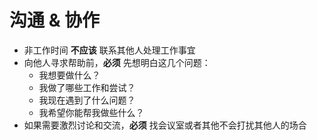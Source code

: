 # 沟通 & 协作

- 非工作时间 **不应该** 联系其他人处理工作事宜
- 向他人寻求帮助前，**必须** 先想明白这几个问题：
  - 我想要做什么？
  - 我做了哪些工作和尝试？
  - 我现在遇到了什么问题？
  - 我希望你能帮我做些什么？
- 如果需要激烈讨论和交流，**必须** 找会议室或者其他不会打扰其他人的场合


